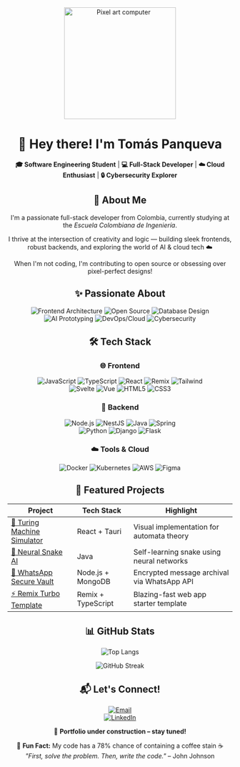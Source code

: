 <div align="center">
    <img src="https://media4.giphy.com/media/v1.Y2lkPTc5MGI3NjExMXQxdWZkcXE2eGx3Z3o3dGJkaDhtY2xhMWpic3YyeTgzdnU4Z2VuMCZlcD12MV9pbnRlcm5hbF9naWZfYnlfaWQmY3Q9Zw/ttknk7M3d3UBEeZsii/giphy.gif" width="250" alt="Pixel art computer">
</div>

<div align="center">
    
# 👋 Hey there! I'm Tomás Panqueva

</div>

<div align="center">
    <strong>🎓 Software Engineering Student</strong> | 
    <strong>💻 Full-Stack Developer</strong> | 
    <strong>☁️ Cloud Enthusiast</strong> | 
    <strong>🔒 Cybersecurity Explorer</strong>
</div>

<div align="center">
    
## 🚀 About Me

</div>

<div align="center">
    <p>I'm a passionate full-stack developer from Colombia, currently studying at the <em>Escuela Colombiana de Ingeniería</em>.</p>
    <p>I thrive at the intersection of creativity and logic — building sleek frontends, robust backends, and exploring the world of AI & cloud tech ☁️</p>
    <p>When I'm not coding, I'm contributing to open source or obsessing over pixel-perfect designs!</p>
</div>

<div align="center">
    
## ✨ Passionate About

</div>

<div align="center">

![Frontend Architecture](https://img.shields.io/badge/-Frontend_Architecture-6622ff?logo=vercel&logoColor=white&style=flat&border_radius=4)
![Open Source](https://img.shields.io/badge/-Open_Source-3DA639?logo=github&logoColor=white&style=flat&border_radius=4)
![Database Design](https://img.shields.io/badge/-Database_Design-4169E1?logo=postgresql&logoColor=white&style=flat&border_radius=4)  
![AI Prototyping](https://img.shields.io/badge/-AI_Prototyping-412991?logo=openai&logoColor=white&style=flat&border_radius=4)
![DevOps/Cloud](https://img.shields.io/badge/-DevOps/Cloud-2496ED?logo=docker&logoColor=white&style=flat&border_radius=4)
![Cybersecurity](https://img.shields.io/badge/-Cybersecurity-FF6C37?logo=datadog&logoColor=white&style=flat&border_radius=4)

</div>

<div align="center">
    
## 🛠️ Tech Stack

</div>

<div align="center">

### **🌐 Frontend**
![JavaScript](https://img.shields.io/badge/-JavaScript-F7DF1E?logo=javascript&logoColor=000&border_radius=4)
![TypeScript](https://img.shields.io/badge/-TypeScript-3178C6?logo=typescript&logoColor=fff&border_radius=4)
![React](https://img.shields.io/badge/-React-61DAFB?logo=react&logoColor=000&border_radius=4)
![Remix](https://img.shields.io/badge/-Remix-000?logo=remix&logoColor=fff&border_radius=4)
![Tailwind](https://img.shields.io/badge/-Tailwind-06B6D4?logo=tailwindcss&logoColor=fff&border_radius=4)  
![Svelte](https://img.shields.io/badge/-Svelte-FF3E00?logo=svelte&logoColor=fff&border_radius=4)
![Vue](https://img.shields.io/badge/-Vue-4FC08D?logo=vuedotjs&logoColor=fff&border_radius=4)
![HTML5](https://img.shields.io/badge/-HTML5-E34F26?logo=html5&logoColor=fff&border_radius=4)
![CSS3](https://img.shields.io/badge/-CSS3-1572B6?logo=css3&logoColor=fff&border_radius=4)

### **🔩 Backend**
![Node.js](https://img.shields.io/badge/-Node.js-339933?logo=nodedotjs&logoColor=fff&border_radius=4)
![NestJS](https://img.shields.io/badge/-NestJS-E0234E?logo=nestjs&logoColor=fff&border_radius=4)
![Java](https://img.shields.io/badge/-Java-007396?logo=openjdk&logoColor=fff&border_radius=4)
![Spring](https://img.shields.io/badge/-Spring_Boot-6DB33F?logo=springboot&logoColor=fff&border_radius=4)  
![Python](https://img.shields.io/badge/-Python-3776AB?logo=python&logoColor=fff&border_radius=4)
![Django](https://img.shields.io/badge/-Django-092E20?logo=django&logoColor=fff&border_radius=4)
![Flask](https://img.shields.io/badge/-Flask-000?logo=flask&logoColor=fff&border_radius=4)

### **☁️ Tools & Cloud**
![Docker](https://img.shields.io/badge/-Docker-2496ED?logo=docker&logoColor=fff&border_radius=4)
![Kubernetes](https://img.shields.io/badge/-Kubernetes-326CE5?logo=kubernetes&logoColor=fff&border_radius=4)
![AWS](https://img.shields.io/badge/-AWS-232F3E?logo=amazonaws&logoColor=fff&border_radius=4)
![Figma](https://img.shields.io/badge/-Figma-F24E1E?logo=figma&logoColor=fff&border_radius=4)

</div>

<div align="center">
    
## 🌟 Featured Projects

</div>

<div align="center">
    
| **Project**               | **Tech Stack**       | **Highlight**                          |
|---------------------------|----------------------|----------------------------------------|
| [🧠 Turing Machine Simulator](https://github.com/T-hash06/turing-machine) | React + Tauri        | Visual implementation for automata theory |
| [🐍 Neural Snake AI](https://github.com/T-hash06/snake-ai/tree/NeuralNetwork) | Java                 | Self-learning snake using neural networks |
| [🔐 WhatsApp Secure Vault](https://github.com/T-hash06/whatsapp-message-archiver) | Node.js + MongoDB    | Encrypted message archival via WhatsApp API |
| [⚡ Remix Turbo Template](https://github.com/T-hash06/remix-template)     | Remix + TypeScript   | Blazing-fast web app starter template |

</div>

<div align="center">
    
## 📊 GitHub Stats

</div>

<div align="center">

![Top Langs](https://github-readme-stats.vercel.app/api/top-langs/?username=T-hash06&layout=compact&theme=nightowl&border_radius=12)

![GitHub Streak](https://streak-stats.demolab.com?user=T-hash06&theme=nightowl&border_radius=12&date_format=j%20M%5B%20Y%5D)  

</div>

<div align="center">
    
## 📬 Let's Connect!

</div>

<div align="center">

[![Email](https://img.shields.io/badge/-📧_tomaspanqueva.dev@gmail.com-D14836?logo=gmail&logoColor=fff&style=for-the-badge)](mailto:tomaspanqueva.dev@gmail.com)  
[![LinkedIn](https://img.shields.io/badge/-👔_LinkedIn_Profile-0A66C2?logo=linkedin&logoColor=fff&style=for-the-badge)](https://co.linkedin.com/in/tomás-felipe-panqueva-manrrique-523887331)

🚧 **Portfolio under construction – stay tuned!**

</div>

<div align="center">

🐍 **Fun Fact:** My code has a 78% chance of containing a coffee stain ☕️  
*"First, solve the problem. Then, write the code."* – John Johnson

</div>
